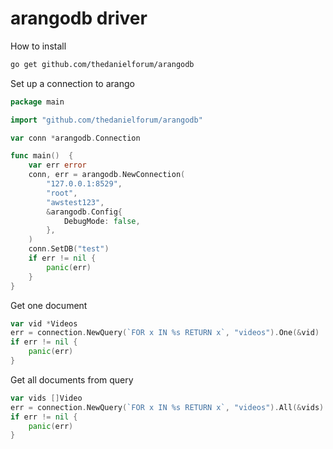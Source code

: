 # arangodb driver

How to install
```bash
go get github.com/thedanielforum/arangodb
```

Set up a connection to arango
```go
package main

import "github.com/thedanielforum/arangodb"

var conn *arangodb.Connection

func main()  {
	var err error
	conn, err = arangodb.NewConnection(
		"127.0.0.1:8529",
		"root",
		"awstest123",
		&arangodb.Config{
			DebugMode: false,
		},
	)
	conn.SetDB("test")
	if err != nil {
		panic(err)
	}
}
```

Get one document
```go
var vid *Videos
err = connection.NewQuery(`FOR x IN %s RETURN x`, "videos").One(&vid)
if err != nil {
	panic(err)
}
```

Get all documents from query
```go
var vids []Video
err = connection.NewQuery(`FOR x IN %s RETURN x`, "videos").All(&vids)
if err != nil {
	panic(err)
}
```

